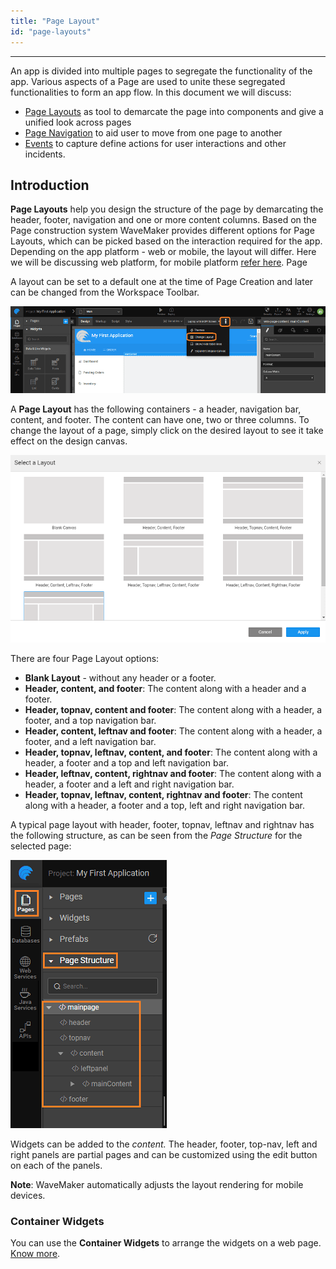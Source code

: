```yaml
---
title: "Page Layout"
id: "page-layouts"
---
```

---

An app is divided into multiple pages to segregate the functionality of the app. Various aspects of a Page are used to unite these segregated functionalities to form an app flow. In this document we will discuss:

- [Page Layouts](#page-layouts) as tool to demarcate the page into components and give a unified look across pages
- [Page Navigation](#page-navigation) to aid user to move from one page to another
- [Events](#events) to capture define actions for user interactions and other incidents.

## Introduction

**Page Layouts** help you design the structure of the page by demarcating the header, footer, navigation and one or more content columns. Based on the Page construction system WaveMaker provides different options for Page Layouts, which can be picked based on the interaction required for the app. Depending on the app platform - web or mobile, the layout will differ. Here we will be discussing web platform, for mobile platform [refer here](/learn/hybrid-mobile/mobile-page-concepts/). Page

A layout can be set to a default one at the time of Page Creation and later can be changed from the Workspace Toolbar.

[![](/learn/assets/layout_change.png)](/learn/assets/layout_change.png)

A **Page Layout** has the following containers - a header, navigation bar, content, and footer. The content can have one, two or three columns. To change the layout of a page, simply click on the desired layout to see it take effect on the design canvas.

[![](/learn/assets/page_layout.png)](/learn/assets/page_layout.png)

There are four Page Layout options:

- **Blank Layout** - without any header or a footer.
- **Header, content, and footer**: The content along with a header and a footer.
- **Header, topnav, content and footer**: The content along with a header, a footer, and a top navigation bar.
- **Header, content, leftnav and footer**: The content along with a header, a footer, and a left navigation bar.
- **Header, topnav, leftnav, content, and footer**: The content along with a header, a footer and a top and left navigation bar.
- **Header, leftnav, content, rightnav and footer**: The content along with a header, a footer and a left and right navigation bar.
- **Header, topnav, leftnav, content, rightnav and footer**: The content along with a header, a footer and a top, left and right navigation bar.

A typical page layout with header, footer, topnav, leftnav and rightnav has the following structure, as can be seen from the _Page Structure_ for the selected page:

[![](/learn/assets/page_layout_files.png)](/learn/assets/page_layout_files.png)

Widgets can be added to the _content._ The header, footer, top-nav, left and right panels are partial pages and can be customized using the edit button on each of the panels.

**Note**: WaveMaker automatically adjusts the layout rendering for mobile devices.

### Container Widgets

You can use the **Container Widgets** to arrange the widgets on a web page. [Know more](/learn/app-development/widgets/widget-library/#container).

